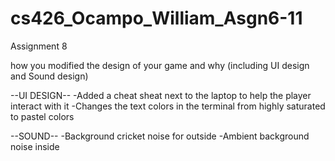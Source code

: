 # cs426_Ocampo_William_Asgn6-11

Assignment 8

how you modified the design of your game and why (including UI design and Sound design)

--UI DESIGN--
-Added a cheat sheat next to the laptop to help the player interact with it
-Changes the text colors in the terminal from highly saturated to pastel colors


--SOUND--
-Background cricket noise for outside
-Ambient background noise inside
